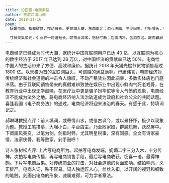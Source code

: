 ```yaml
---
title: 沁园春·电商素描
author: 放歌江海山阙
date: 2018-11-16
poem: |
  妩媚电商，指舞键盘，搅动穹苍。更穿城入寨，东西南北；勾心洗脑，老少妇男。打折噱头，积分兑奖，惹得万民患癫狂。光棍节，见主宗窃喜，难数光洋。

  寸屏聚集荣光，引业界一时道短长。叹物业凋零，愁肠寸断；店面清冷，苦泪衣沾。嫩肉霸屏，无学鼓噪，敢让庸医扮华郎。趁天时，祭达摩斯剑，正道人间！
---
```


电商经济已经成为时代大潮，据统计中国互联网用户已达 40 亿，以互联网为核心的数字经济于 2017 年已达到 28 万亿，对中国经济的贡献率已达 50%。电商给中国人的生活带来了方便、高效和廉价。据统计 2018 年天猫光棍节货物销售超过 1800 亿。以天猫为首的互联网巨头，可谓赚的满盆满钵。毋庸讳言，电商经济对传统经济和社会道德的冲击令人惊叹，不动产租赁业因此凋零，多数实体店也门庭冷落。由于互联网销售带来的真假难辨致使在娱乐业中出现小鲜肉气死老戏骨，在教育行业中出现无学鼓噪，在医疗业中更是骗子扮华佗等令人气愤的现象，电商经济不能成为法外之地。将电商经济纳入法治轨道成为政府和社会公众的共同话题。喜逢我国《电子商务法》的通过，电商经济将迎来法治的春天。有感于此，特填词记之。

郝琳琳教授点评：前人填词，或寄情山水，或借古讽今，或以景抒怀，极少以现象为题。教授工笔描摹，大咖小白，平台店主，乃至败家娘，群魔尬舞，跃然屏中。下阕画风突变，以笔为剑，剑指时弊。尤其明星税事，深有同感。全文有诗家豪情，法家侠骨。我等败家，剁手鼓呼！

诗人张树松点评: 上片写电商所为。起拍写电商发端，妩媚二字三分入木，十分传神。次拍写电商传播，再写电商销售手段，最后写电商收获，窃喜一语，最得神韵。下片写电商后果。对传统商业的打击，对社会道德的负面影响。结拍响亮，义正辞严。电商入词，殊不容易。词人独运匠人心，丝丝入扣，以开阔的视野和细致的笔触，刻画出电商的形象，诚属难得，可为学者章法。
